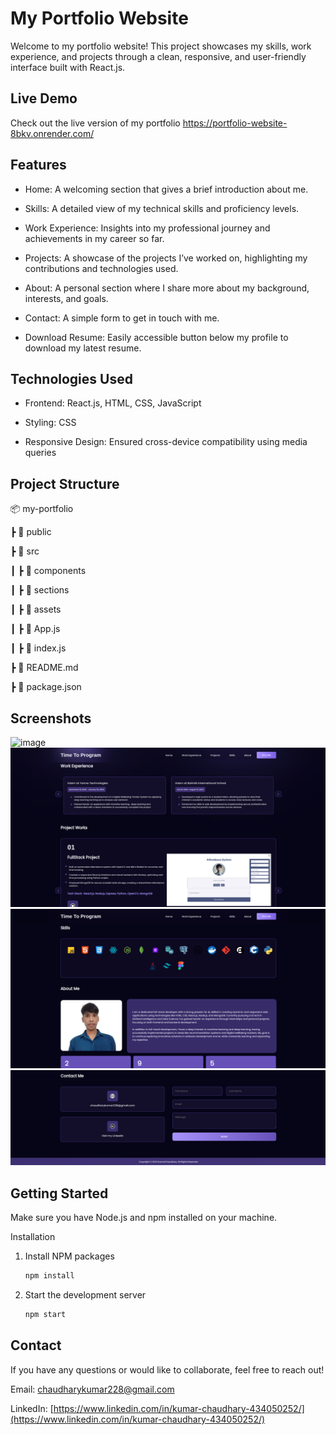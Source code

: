 # My Portfolio Website

Welcome to my portfolio website! This project showcases my skills, work experience, and projects through a clean, responsive, and user-friendly interface built with React.js.

##  Live Demo

Check out the live version of my portfolio  https://portfolio-website-8bkv.onrender.com/

## Features

- Home: A welcoming section that gives a brief introduction about me.

- Skills: A detailed view of my technical skills and proficiency levels.

- Work Experience: Insights into my professional journey and achievements in my career so far.

- Projects: A showcase of the projects I’ve worked on, highlighting my contributions and technologies used.

- About: A personal section where I share more about my background, interests, and goals.

- Contact: A simple form to get in touch with me.

- Download Resume: Easily accessible button below my profile to download my latest resume.

## Technologies Used

- Frontend: React.js, HTML, CSS, JavaScript

- Styling: CSS

- Responsive Design: Ensured cross-device compatibility using media queries

## Project Structure

📦 my-portfolio

 ┣ 📂 public
 
 ┣ 📂 src
 
 ┃ ┣ 📂 components
 
 ┃ ┣ 📂 sections
 
 ┃ ┣ 📂 assets
 
 ┃ ┣ 📜 App.js
 
 ┃ ┣ 📜 index.js
 
 ┣ 📜 README.md
 
 ┣ 📜 package.json

## Screenshots

![image](https://github.com/user-attachments/assets/ef5b7cab-1262-495e-8e54-041fa920a80e)
![image](https://github.com/kumarchy/Portfolio_Website/blob/main/Screenshot%20From%202025-03-31%2018-36-30.png?raw=true
)
![image](https://github.com/kumarchy/Portfolio_Website/blob/main/Screenshot%20From%202025-03-31%2018-36-55.png?raw=true
)
![image](https://github.com/kumarchy/Portfolio_Website/blob/main/Screenshot%20From%202025-03-31%2018-37-24.png?raw=true
)

## Getting Started

Make sure you have Node.js and npm installed on your machine.

Installation

1. Install NPM packages
   ``` bash
   npm install

2. Start the development server
   ``` bash
   npm start

## Contact
 
If you have any questions or would like to collaborate, feel free to reach out!

Email: chaudharykumar228@gmail.com

LinkedIn: [https://www.linkedin.com/in/kumar-chaudhary-434050252/](https://www.linkedin.com/in/kumar-chaudhary-434050252/)
